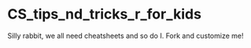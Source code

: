 # CS_tips_nd_tricks_r_for_kids
Silly rabbit, we all need cheatsheets and so do I.  Fork and customize me!


